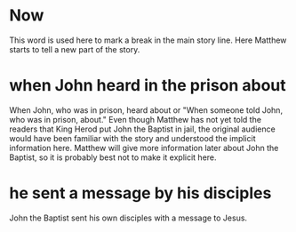 
# Now
This word is used here to mark a break in the main story line. Here Matthew starts to tell a new part of the story.

# when John heard in the prison about
When John, who was in prison, heard about or "When someone told John, who was in prison, about." Even though Matthew has not yet told the readers that King Herod put John the Baptist in jail, the original audience would have been familiar with the story and understood the implicit information here. Matthew will give more information later about John the Baptist, so it is probably best not to make it explicit here.

# he sent a message by his disciples
John the Baptist sent his own disciples with a message to Jesus.